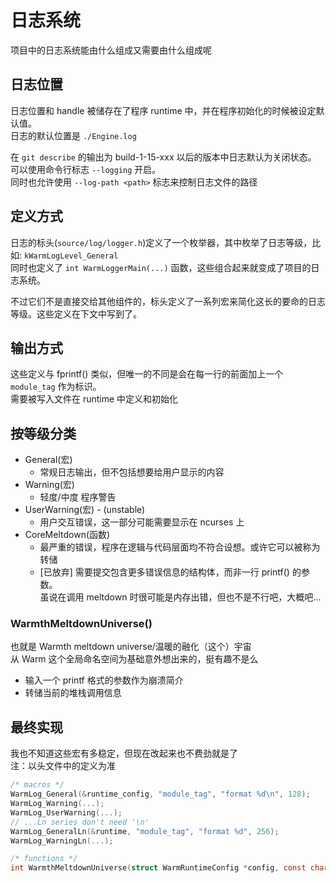 # 日志系统

项目中的日志系统能由什么组成又需要由什么组成呢

## 日志位置

日志位置和 handle 被储存在了程序 runtime 中，并在程序初始化的时候被设定默认值。\
日志的默认位置是 `./Engine.log`

在 `git describe` 的输出为 build-1-15-xxx 以后的版本中日志默认为关闭状态。\
可以使用命令行标志 `--logging` 开启。\
同时也允许使用 `--log-path <path>` 标志来控制日志文件的路径

## 定义方式

日志的标头(`source/log/logger.h`)定义了一个枚举器，其中枚举了日志等级，比如: `kWarmLogLevel_General`\
同时也定义了 `int WarmLoggerMain(...)` 函数，这些组合起来就变成了项目的日志系统。

不过它们不是直接交给其他组件的，标头定义了一系列宏来简化这长的要命的日志等级。这些定义在下文中写到了。

## 输出方式

这些定义与 fprintf() 类似，但唯一的不同是会在每一行的前面加上一个 `module_tag` 作为标识。\
需要被写入文件在 runtime 中定义和初始化

## 按等级分类

- General(宏)
  - 常规日志输出，但不包括想要给用户显示的内容
- Warning(宏)
  - 轻度/中度 程序警告
- UserWarning(宏) - (unstable)
  - 用户交互错误，这一部分可能需要显示在 ncurses 上
- CoreMeltdown(函数)
  - 最严重的错误，程序在逻辑与代码层面均不符合设想。或许它可以被称为转储
  - [已放弃] 需要提交包含更多错误信息的结构体，而非一行 printf() 的参数。\
    虽说在调用 meltdown 时很可能是内存出错，但也不是不行吧，大概吧...

### WarmthMeltdownUniverse()

也就是 Warmth meltdown universe/温暖的融化（这个）宇宙\
从 Warm 这个全局命名空间为基础意外想出来的，挺有趣不是么

- 输入一个 printf 格式的参数作为崩溃简介
- 转储当前的堆栈调用信息

## 最终实现

我也不知道这些宏有多稳定，但现在改起来也不费劲就是了\
注：以头文件中的定义为准

```c
/* macros */
WarmLog_General(&runtime_config, "module_tag", "format %d\n", 128);
WarmLog_Warning(...);
WarmLog_UserWarning(...);
// ...Ln series don't need '\n'
WarmLog_GeneralLn(&runtime, "module_tag", "format %d", 256);
WarmLog_WarningLn(...);

/* functions */
int WarmthMeltdownUniverse(struct WarmRuntimeConfig *config, const char *format, ...);
```
